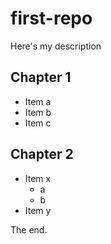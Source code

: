 # first-repo
Here's my description
## Chapter 1
- Item a
- Item b
- Item c

## Chapter 2
- Item x
  - a
  - b
- Item y

The end.
